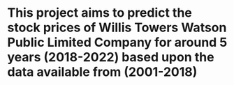 # This project aims to predict the stock prices of Willis Towers Watson Public Limited Company for around 5 years (2018-2022) based upon the data available from (2001-2018)
